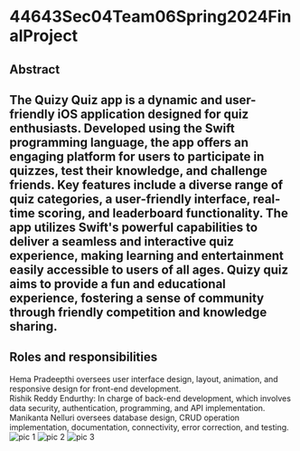 # 44643Sec04Team06Spring2024FinalProject
Abstract
---
The Quizy Quiz app is a dynamic and user-friendly iOS application designed for quiz enthusiasts. Developed using the Swift programming language, the app offers an engaging platform for users to participate in quizzes, test their knowledge, and challenge friends. Key features include a diverse range of quiz categories, a user-friendly interface, real-time scoring, and leaderboard functionality. The app utilizes Swift's powerful capabilities to deliver a seamless and interactive quiz experience, making learning and entertainment easily accessible to users of all ages. Quizy quiz aims to provide a fun and educational experience, fostering a sense of community through friendly competition and knowledge sharing.
---
 Roles and responsibilities 
---
Hema Pradeepthi oversees user interface design, layout, animation, and responsive design for front-end development. <br>
Rishik Reddy Endurthy: In charge of back-end development, which involves data security, authentication, programming, and API implementation. <br>
Manikanta Nelluri oversees database design, CRUD operation implementation, documentation, connectivity, error correction, and testing.                   
![pic 1](https://github.com/S567536/44643Sec04Team06Spring2024FinalProject/assets/143028074/5ffe366c-7947-4a4e-9b2e-7bf7422e0bef)
![pic 2](https://github.com/S567536/44643Sec04Team06Spring2024FinalProject/assets/143028074/1e4db793-326b-4f8e-9dc7-2fba4ada544d)
![pic 3](https://github.com/S567536/44643Sec04Team06Spring2024FinalProject/assets/143028074/ef87c7ae-4553-4e88-a142-49810ef97e92)


